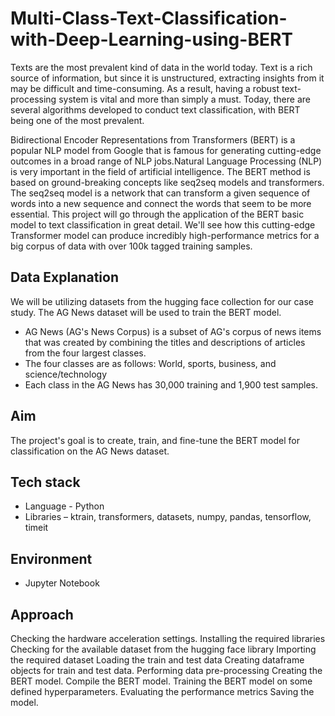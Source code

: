 # Multi-Class-Text-Classification-with-Deep-Learning-using-BERT

Texts are the most prevalent kind of data in the world today.
Text is a rich source of information, but since it is unstructured, extracting insights from it may be difficult and time-consuming.
As a result, having a robust text-processing system is vital and more than simply a must.
Today, there are several algorithms developed to conduct text classification, with BERT being one of the most prevalent.

Bidirectional Encoder Representations from Transformers (BERT) is a popular NLP model from Google that is famous for generating cutting-edge outcomes in a broad range of NLP jobs.Natural Language Processing (NLP) is very important in the field of artificial intelligence. The BERT method is based on ground-breaking concepts like seq2seq models and transformers. The seq2seq model is a network that can transform a given sequence of words into a new sequence and connect the words that seem to be more essential. This project will go through the application of the BERT basic model to text classification in great detail.
We'll see how this cutting-edge Transformer model can produce incredibly high-performance metrics for a big corpus of data with over 100k tagged training samples. 

## Data Explanation


We will be utilizing datasets from the hugging face collection for our case study.
The AG News dataset will be used to train the BERT model. 
- AG News (AG's News Corpus) is a subset of AG's corpus of news items that was created by combining the titles and descriptions of articles from the four largest classes.
- The four classes are as follows:
World, sports, business, and science/technology
- Each class in the AG News has 30,000 training and 1,900 test samples. 

## Aim
The project's goal is to create, train, and fine-tune the BERT model for classification on the AG News dataset. 

## Tech stack

 - Language - Python
 - Libraries – ktrain, transformers, datasets, numpy, pandas, tensorflow, timeit

## Environment

 - Jupyter Notebook

## Approach 

Checking the hardware acceleration settings.
Installing the required libraries
Checking for the available dataset from the hugging face library
Importing the required dataset
Loading the train and test data
Creating dataframe objects for train and test data.
Performing data pre-processing
Creating the BERT model.
Compile the BERT model.
Training the BERT model on some defined hyperparameters.
Evaluating the performance metrics
Saving the model.

 
